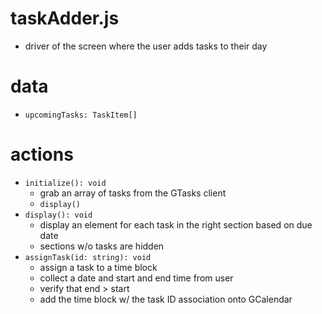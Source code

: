 # taskAdder.js
- driver of the screen where the user adds tasks to their day

# data
- `upcomingTasks: TaskItem[]`

# actions
- `initialize(): void`
	- grab an array of tasks from the GTasks client
	- `display()`
- `display(): void`
	- display an element for each task in the right section based on due date
	- sections w/o tasks are hidden
- `assignTask(id: string): void`
	- assign a task to a time block
	- collect a date and start and end time from user
	- verify that end > start
	- add the time block w/ the task ID association onto GCalendar